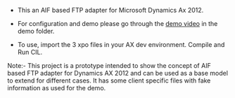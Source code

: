 - This an AIF based FTP adapter for Microsoft Dynamics Ax 2012.

- For configuration and demo please go through the [demo video](Ftp%20Adapter%20Demo.mp4) in the demo folder.

- To use, import the 3 xpo files in your AX dev environment. Compile and Run CIL.

Note:- This project is a prototype intended to show the concept of AIF based FTP adapter for Dynamics AX 2012 and can be used as a base model to extend for different cases. It has some client specific files with fake information as used for the demo.
